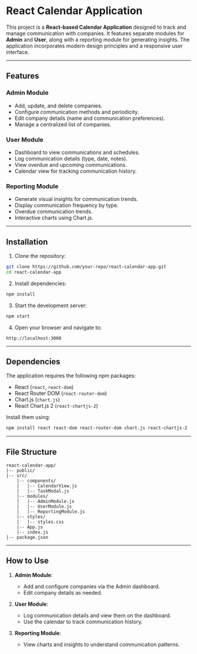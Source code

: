 # React Calendar Application

This project is a **React-based Calendar Application** designed to track and manage communication with companies. It features separate modules for **Admin** and **User**, along with a reporting module for generating insights. The application incorporates modern design principles and a responsive user interface.

---

## Features

### Admin Module
- Add, update, and delete companies.
- Configure communication methods and periodicity.
- Edit company details (name and communication preferences).
- Manage a centralized list of companies.

### User Module
- Dashboard to view communications and schedules.
- Log communication details (type, date, notes).
- View overdue and upcoming communications.
- Calendar view for tracking communication history.

### Reporting Module
- Generate visual insights for communication trends.
- Display communication frequency by type.
- Overdue communication trends.
- Interactive charts using Chart.js.

---

## Installation

1. Clone the repository:
```bash
git clone https://github.com/your-repo/react-calendar-app.git
cd react-calendar-app
```

2. Install dependencies:
```bash
npm install
```

3. Start the development server:
```bash
npm start
```

4. Open your browser and navigate to:
```
http://localhost:3000
```

---

## Dependencies

The application requires the following npm packages:

- React (`react`, `react-dom`)
- React Router DOM (`react-router-dom`)
- Chart.js (`chart.js`)
- React Chart.js 2 (`react-chartjs-2`)

Install them using:
```bash
npm install react react-dom react-router-dom chart.js react-chartjs-2
```

---

## File Structure
```
react-calendar-app/
|-- public/
|-- src/
    |-- components/
    |   |-- CalendarView.js
    |   |-- TaskModal.js
    |-- modules/
    |   |-- AdminModule.js
    |   |-- UserModule.js
    |   |-- ReportingModule.js
    |-- styles/
    |   |-- styles.css
    |-- App.js
    |-- index.js
|-- package.json
```

---

## How to Use

1. **Admin Module**:
   - Add and configure companies via the Admin dashboard.
   - Edit company details as needed.

2. **User Module**:
   - Log communication details and view them on the dashboard.
   - Use the calendar to track communication history.

3. **Reporting Module**:
   - View charts and insights to understand communication patterns.
